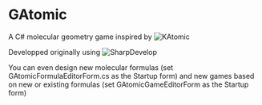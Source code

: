 # GAtomic
A C# molecular geometry game inspired by ![KAtomic](https://github.com/KDE/katomic)

Developped originally using ![SharpDevelop](https://github.com/icsharpcode/SharpDevelop)

You can even design new molecular formulas (set GAtomicFormulaEditorForm.cs as the Startup form) and new games based on new or existing formulas (set GAtomicGameEditorForm as the Startup form)
